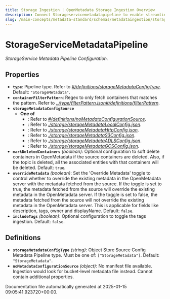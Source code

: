 ```yaml
---
title: Storage Ingestion | OpenMetadata Storage Ingestion Overview
description: Connect Storageservicemetadatapipeline to enable streamlined access, monitoring, or search of enterprise data using secure and scalable integrations.
slug: /main-concepts/metadata-standard/schemas/metadataingestion/storageservicemetadatapipeline
---
```


# StorageServiceMetadataPipeline

*StorageService Metadata Pipeline Configuration.*

## Properties

- **`type`**: Pipeline type. Refer to *[#/definitions/storageMetadataConfigType](#definitions/storageMetadataConfigType)*. Default: `"StorageMetadata"`.
- **`containerFilterPattern`**: Regex to only fetch containers that matches the pattern. Refer to *[../type/filterPattern.json#/definitions/filterPattern](#/type/filterPattern.json#/definitions/filterPattern)*.
- **`storageMetadataConfigSource`**
  - **One of**
    - : Refer to *[#/definitions/noMetadataConfigurationSource](#definitions/noMetadataConfigurationSource)*.
    - : Refer to *[./storage/storageMetadataLocalConfig.json](#storage/storageMetadataLocalConfig.json)*.
    - : Refer to *[./storage/storageMetadataHttpConfig.json](#storage/storageMetadataHttpConfig.json)*.
    - : Refer to *[./storage/storageMetadataS3Config.json](#storage/storageMetadataS3Config.json)*.
    - : Refer to *[./storage/storageMetadataADLSConfig.json](#storage/storageMetadataADLSConfig.json)*.
    - : Refer to *[./storage/storageMetadataGCSConfig.json](#storage/storageMetadataGCSConfig.json)*.
- **`markDeletedContainers`** *(boolean)*: Optional configuration to soft delete containers in OpenMetadata if the source containers are deleted. Also, if the topic is deleted, all the associated entities with that containers will be deleted. Default: `true`.
- **`overrideMetadata`** *(boolean)*: Set the 'Override Metadata' toggle to control whether to override the existing metadata in the OpenMetadata server with the metadata fetched from the source. If the toggle is set to true, the metadata fetched from the source will override the existing metadata in the OpenMetadata server. If the toggle is set to false, the metadata fetched from the source will not override the existing metadata in the OpenMetadata server. This is applicable for fields like description, tags, owner and displayName. Default: `false`.
- **`includeTags`** *(boolean)*: Optional configuration to toggle the tags ingestion. Default: `false`.
## Definitions

- **`storageMetadataConfigType`** *(string)*: Object Store Source Config Metadata Pipeline type. Must be one of: `["StorageMetadata"]`. Default: `"StorageMetadata"`.
- **`noMetadataConfigurationSource`** *(object)*: No manifest file available. Ingestion would look for bucket-level metadata file instead. Cannot contain additional properties.


Documentation file automatically generated at 2025-01-15 09:05:41.923720+00:00.
